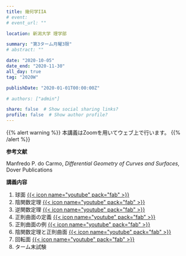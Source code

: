 ```yaml
---
title: 幾何学IIA
# event: 
# event_url: ""

location: 新潟大学 理学部

summary: "第3ターム月曜3限"
# abstract: ""

date: "2020-10-05"
date_end: "2020-11-30"
all_day: true
tag: "2020W"

publishDate: "2020-01-01T00:00:00Z"

# authors: ["admin"]

share: false  # Show social sharing links?
profile: false  # Show author profile?
---
```

{{% alert warning %}}
本講義はZoomを用いてウェブ上で行います。
{{% /alert %}}

**参考文献**

Manfredo P. do Carmo, *Differential Geometry of Curves and Surfaces*, Dover Publications

**講義内容**

1. 球面
	[{{< icon name="youtube" pack="fab" >}}](https://youtu.be/l13v6DuS1AY)
2. 陰関数定理
	[{{< icon name="youtube" pack="fab" >}}](https://youtu.be/MJmQqDHquuY)
3. 逆関数定理
	[{{< icon name="youtube" pack="fab" >}}](https://youtu.be/ucKDXdpbmp4)
4. 正則曲面の定義
	[{{< icon name="youtube" pack="fab" >}}](https://youtu.be/j4IiUDIcYpo)
5. 正則曲面の例
	[{{< icon name="youtube" pack="fab" >}}](https://youtu.be/JHytWNiF_2g)
6. 陰関数定理と正則曲面
	[{{< icon name="youtube" pack="fab" >}}](https://youtu.be/NT3DUZk-tjM)
7. 回転面
	[{{< icon name="youtube" pack="fab" >}}](https://youtu.be/DChTd14d0Vw)
8. ターム末試験
